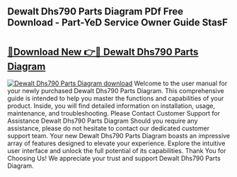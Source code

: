 ## Dewalt Dhs790 Parts Diagram PDf Free Download - Part-YeD Service Owner Guide StasF

# <h2><a href="http://dfu814.blite.top/?on=Dewalt+Dhs790+Parts+Diagram">🔗Download New 👉🔴 Dewalt Dhs790 Parts Diagram</a></h2>

[![Dewalt Dhs790 Parts Diagram download](https://i.imgur.com/lujVjoI.png)](http://dfu814.blite.top/?on=Dewalt+Dhs790+Parts+Diagram)
Welcome to the user manual for your newly purchased Dewalt Dhs790 Parts Diagram. This comprehensive guide is intended to help you master the functions and capabilities of your product. Inside, you will find detailed information on installation, usage, maintenance, and troubleshooting. Please Contact Customer Support for Assistance Dewalt Dhs790 Parts Diagram Should you require any assistance, please do not hesitate to contact our dedicated customer support team. Your new Dewalt Dhs790 Parts Diagram boasts an impressive array of features designed to elevate your experience. Explore the intuitive user interface and unlock the full potential of its capabilities. Thank You for Choosing Us! We appreciate your trust and support Dewalt Dhs790 Parts Diagram.
